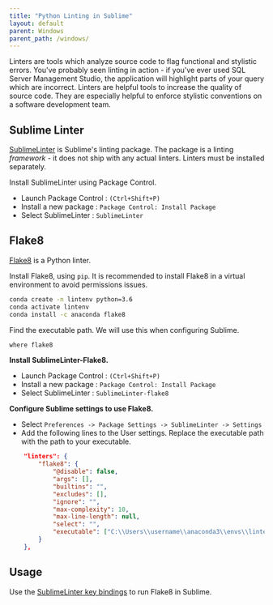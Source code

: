 ```yaml
---
title: "Python Linting in Sublime"
layout: default
parent: Windows
parent_path: /windows/
---
```

Linters are tools which analyze source code to flag functional and stylistic errors. You've probably seen linting in action - if you've ever used SQL Server Management Studio, the application will highlight parts of your query which are incorrect. Linters are helpful tools to increase the quality of source code. They are especially helpful to enforce stylistic conventions on a software development team.

## Sublime Linter
[SublimeLinter](https://github.com/SublimeLinter/SublimeLinter#SublimeLinter) is Sublime's linting package. The package is a linting *framework* - it does not ship with any actual linters. Linters must be installed separately.

Install SublimeLinter using Package Control.
* Launch Package Control : `(Ctrl+Shift+P)`
* Install a new package : `Package Control: Install Package`
* Select SublimeLinter : `SublimeLinter`


## Flake8
[Flake8](https://flake8.pycqa.org/en/latest/) is a Python linter.

Install Flake8, using `pip`. It is recommended to install Flake8 in a virtual environment to avoid permissions issues.
```bash
conda create -n lintenv python=3.6
conda activate lintenv
conda install -c anaconda flake8
```

Find the executable path. We will use this when configuring Sublime.
```bash
where flake8
```


**Install SublimeLinter-Flake8.**
* Launch Package Control : `(Ctrl+Shift+P)`
* Install a new package : `Package Control: Install Package`
* Select SublimeLinter : `SublimeLinter-flake8`

**Configure Sublime settings to use Flake8.**
* Select `Preferences -> Package Settings -> SublimeLinter -> Settings`
* Add the following lines to the User settings. Replace the executable path with the path to your executable.
```json
    "linters": {
        "flake8": {
            "@disable": false,
            "args": [],
            "builtins": "",
            "excludes": [],
            "ignore": "",
            "max-complexity": 10,
            "max-line-length": null,
            "select": "",
            "executable": ["C:\\Users\\username\\anaconda3\\envs\\lintenv\\Scripts\\flake8.exe"],
        }
    },
```

## Usage
Use the [SublimeLinter key bindings](https://github.com/SublimeLinter/SublimeLinter#Key-Bindings) to run Flake8 in Sublime.